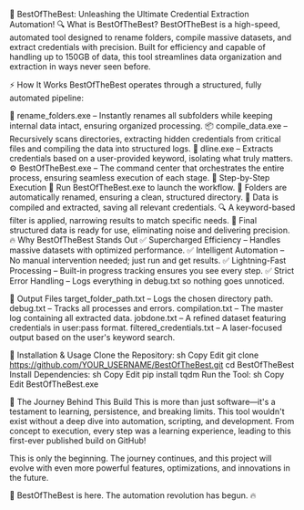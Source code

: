🚀 BestOfTheBest: Unleashing the Ultimate Credential Extraction Automation!
🔍 What is BestOfTheBest?
BestOfTheBest is a high-speed, automated tool designed to rename folders, compile massive datasets, and extract credentials with precision. Built for efficiency and capable of handling up to 150GB of data, this tool streamlines data organization and extraction in ways never seen before.



⚡ How It Works
BestOfTheBest operates through a structured, fully automated pipeline:



📝 rename_folders.exe – Instantly renames all subfolders while keeping internal data intact, ensuring organized processing.
📦 compile_data.exe – Recursively scans directories, extracting hidden credentials from critical files and compiling the data into structured logs.
🔑 dline.exe – Extracts credentials based on a user-provided keyword, isolating what truly matters.
⚙️ BestOfTheBest.exe – The command center that orchestrates the entire process, ensuring seamless execution of each stage.
📜 Step-by-Step Execution
🏁 Run BestOfTheBest.exe to launch the workflow.
🔄 Folders are automatically renamed, ensuring a clean, structured directory.
📂 Data is compiled and extracted, saving all relevant credentials.
🔍 A keyword-based filter is applied, narrowing results to match specific needs.
🎯 Final structured data is ready for use, eliminating noise and delivering precision.
🔥 Why BestOfTheBest Stands Out
✅ Supercharged Efficiency – Handles massive datasets with optimized performance.
✅ Intelligent Automation – No manual intervention needed; just run and get results.
✅ Lightning-Fast Processing – Built-in progress tracking ensures you see every step.
✅ Strict Error Handling – Logs everything in debug.txt so nothing goes unnoticed.



📂 Output Files
target_folder_path.txt – Logs the chosen directory path.
debug.txt – Tracks all processes and errors.
compilation.txt – The master log containing all extracted data.
jobdone.txt – A refined dataset featuring credentials in user:pass format.
filtered_credentials.txt – A laser-focused output based on the user's keyword search.


🔧 Installation & Usage
Clone the Repository:
sh
Copy
Edit
git clone https://github.com/YOUR_USERNAME/BestOfTheBest.git
cd BestOfTheBest
Install Dependencies:
sh
Copy
Edit
pip install tqdm
Run the Tool:
sh
Copy
Edit
BestOfTheBest.exe


🌟 The Journey Behind This Build
This is more than just software—it's a testament to learning, persistence, and breaking limits. This tool wouldn't exist without a deep dive into automation, scripting, and development. From concept to execution, every step was a learning experience, leading to this first-ever published build on GitHub!


This is only the beginning. The journey continues, and this project will evolve with even more powerful features, optimizations, and innovations in the future.


🚀 BestOfTheBest is here. The automation revolution has begun. 🔥

